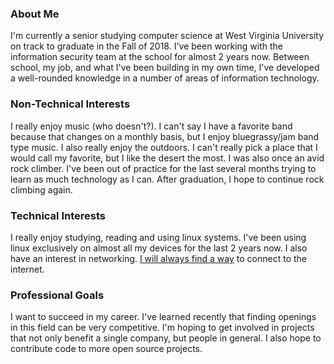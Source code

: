### About Me
I'm currently a senior studying computer science at West Virginia University on track to graduate in the Fall of 2018. I've been working with the information security team at the school for almost 2 years now. Between school, my job, and what I've been building in my own time, I've developed a well-rounded knowledge in a number of areas of information technology. 


### Non-Technical Interests
I really enjoy music (who doesn't?). I can't say I have a favorite band because that changes on a monthly basis, but I enjoy bluegrassy/jam band type music. I also really enjoy the outdoors. I can't really pick a place that I would call my favorite, but I like the desert the most. I was also once an avid rock climber. I've been out of practice for the last several months trying to learn as much technology as I can. After graduation, I hope to continue rock climbing again.

### Technical Interests 
I really enjoy studying, reading and using linux systems. I've been using linux exclusively on almost all my devices for the last 2 years now. I also have an interest in networking. [I will always find a way](/ios-tethering) to connect to the internet.


### Professional Goals
I want to succeed in my career. I've learned recently that finding openings in this field can be very competitive. I'm hoping to get involved in projects that not only benefit a single company, but people in general. I also hope to contribute code to more open source projects.
